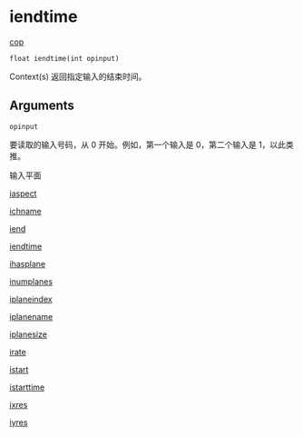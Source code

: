 # iendtime

[cop](../contexts/cop.html)

`float iendtime(int opinput)`

Context(s) 返回指定输入的结束时间。

## Arguments

`opinput`

要读取的输入号码，从 0 开始。例如，第一个输入是 0，第二个输入是 1，以此类推。

输入平面

[iaspect](iaspect.html)

[ichname](ichname.html)

[iend](iend.html)

[iendtime](iendtime.html)

[ihasplane](ihasplane.html)

[inumplanes](inumplanes.html)

[iplaneindex](iplaneindex.html)

[iplanename](iplanename.html)

[iplanesize](iplanesize.html)

[irate](irate.html)

[istart](istart.html)

[istarttime](istarttime.html)

[ixres](ixres.html)

[iyres](iyres.html)
